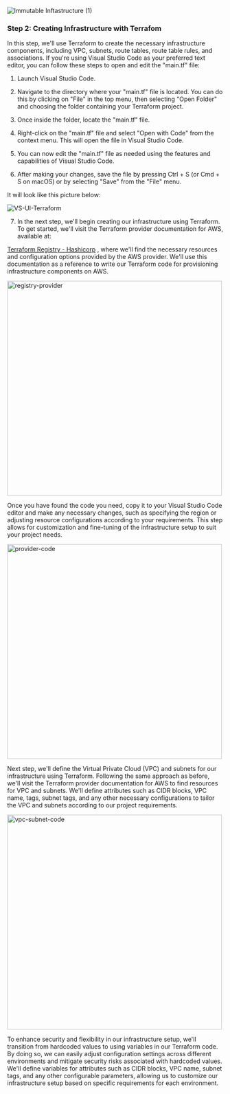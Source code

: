 ![Immutable Inftastructure (1)](https://github.com/silviob99/Project-4-Immutable-Architecture-Using-Terraform-Ansible-Packer/assets/107585020/5168ee23-eddb-4419-b758-0c0f861ed5c9)

### Step 2: Creating Infrastructure with Terrafom

In this step, we'll use Terraform to create the necessary infrastructure components, including VPC, subnets, route tables, route table rules, and associations.
If you're using Visual Studio Code as your preferred text editor, you can follow these steps to open and edit the "main.tf" file:

1. Launch Visual Studio Code.
 
2. Navigate to the directory where your "main.tf" file is located. You can do this by clicking on "File" in the top menu, then selecting "Open Folder" and choosing the folder containing your Terraform project.

3. Once inside the folder, locate the "main.tf" file.

4. Right-click on the "main.tf" file and select "Open with Code" from the context menu. This will open the file in Visual Studio Code.

5. You can now edit the "main.tf" file as needed using the features and capabilities of Visual Studio Code.

6. After making your changes, save the file by pressing Ctrl + S (or Cmd + S on macOS) or by selecting "Save" from the "File" menu.

It will look like this picture below:

![VS-UI-Terraform](https://github.com/silviob99/Project-4-Immutable-Architecture-Using-Terraform-Ansible-Packer/assets/107585020/00f2d1af-2d6e-4659-b5b5-81bbb6e6898c)

7. In the next step, we'll begin creating our infrastructure using Terraform. To get started, we'll visit the Terraform provider documentation for AWS, available at:
   
[Terraform Registry - Hashicorp](https://registry.terraform.io/providers/hashicorp/aws/latest/docs)
, where we'll find the necessary resources and configuration options provided by the AWS provider. We'll use this documentation as a reference to write our Terraform code for provisioning infrastructure components on AWS.

<img width="500" alt="registry-provider" src="https://github.com/silviob99/Project-4-Immutable-Architecture-Using-Terraform-Ansible-Packer/assets/107585020/2d073731-3c10-4de5-8c0b-cd9dc86ea424">

Once you have found the code you need, copy it to your Visual Studio Code editor and make any necessary changes, such as specifying the region or adjusting resource configurations according to your requirements. This step allows for customization and fine-tuning of the infrastructure setup to suit your project needs.

<img width="500" alt="provider-code" src="https://github.com/silviob99/Project-4-Immutable-Architecture-Using-Terraform-Ansible-Packer/assets/107585020/ae064029-ec85-4acd-a04f-1b2af8f62757">

Next step, we'll define the Virtual Private Cloud (VPC) and subnets for our infrastructure using Terraform. Following the same approach as before, we'll visit the Terraform provider documentation for AWS to find resources for VPC and subnets. We'll define attributes such as CIDR blocks, VPC name, tags, subnet tags, and any other necessary configurations to tailor the VPC and subnets according to our project requirements.

<img width="500" alt="vpc-subnet-code" src="https://github.com/silviob99/Project-4-Immutable-Architecture-Using-Terraform-Ansible-Packer/assets/107585020/a5cb1ae8-53c2-490c-9d92-cd9a9a3f91fb">

To enhance security and flexibility in our infrastructure setup, we'll transition from hardcoded values to using variables in our Terraform code. By doing so, we can easily adjust configuration settings across different environments and mitigate security risks associated with hardcoded values. We'll define variables for attributes such as CIDR blocks, VPC name, subnet tags, and any other configurable parameters, allowing us to customize our infrastructure setup based on specific requirements for each environment.
